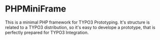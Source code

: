 # PHPMiniFrame
This is a minimal PHP framework for TYPO3 Prototyping.
It's structure is related to a TYPO3 distribution, so it's easy to develope a prototype, that is perfectly prepared for TYPO3 Integration.

